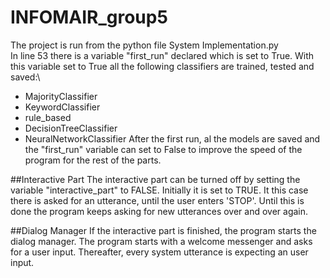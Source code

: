 # INFOMAIR_group5

The project is run from the python file System Implementation.py\
In line 53 there is a variable "first_run" declared which is set to True. With this variable set to True
all the following classifiers are trained, tested and saved:\
- MajorityClassifier
- KeywordClassifier
- rule_based
- DecisionTreeClassifier
- NeuralNetworkClassifier
After the first run, al the models are saved and the "first_run" variable can set to False to improve 
the speed of the program for the rest of the parts.

##Interactive Part
The interactive part can be turned off by setting the variable 
"interactive_part" to FALSE. Initially it is set to TRUE. It this case there is asked for an utterance, 
until the user enters 'STOP'. Until this is done the program keeps asking for new utterances over and over again.

##Dialog Manager
If the interactive part is finished, the program starts the dialog manager. The program starts with a welcome 
messenger and asks for a user input. Thereafter, every system utterance is expecting an user input. 
